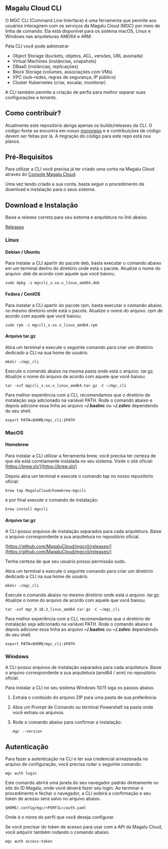 ## Magalu Cloud CLI

O MGC CLI (Command Line Interface) é uma ferramenta que permite aos usuários interagirem com os serviços da Magalu Cloud (MGC) por meio de linha de comando. Ela está disponível para os sistema macOS, Linux e Windows nas arquiteturas AMD64 e ARM.

Pela CLI você pode adminstrar

- Object Storage (buckets, objetos, ACL, versões, URL assinada)
- Virtual Machines (instâncias, snapshots)
- DBaaS (instâncias, replicações)
- Block Storage (volumes, associações com VMs)
- VPC (sub-redes, regras de segurança, IP público)
- Cluster Kubernetes (criar, escalar, monitorar)

A CLI também permite a criação de perfis para melhor separar suas configurações e *tenants*.

## Como contribuir?

Atualmente este repositório abriga apenas os builds/releases da CLI. O código-fonte se encontra em nosso [monorepo](https://github.com/MagaluCloud/magalu) e e contribuições de código devem ser feitas por lá. A migração do código para este repo está nos planos.

## Pré-Requisitos

Para utilizar a CLI você precisa já ter criado uma conta na Magalu Cloud através do [Console Magalu Cloud](https://console.magalu.cloud).

Uma vez tendo criado a sua conta, basta seguir o procedimento de download e instalação para o seus sistema.

## Download e Instalação

Baixe a *release* correta para seu sistema e arquitetura no link abaixo.

[Releases](https://github.com/MagaluCloud/mgccli/releases/)

### Linux

#### **Debian / Ubuntu**

Para instalar a CLI apartir do pacote deb, basta executar o comando abaixo em um terminal dentro do diretório onde está o pacote. Atualize o nome do arquivo .deb de acordo com aquele que você baixou.

```
sudo dpkg -i mgccli_x.xx.x_linux_amd64.deb
```

#### **Fedora / CentOS**

Para instalar a CLI apartir do pacote rpm, basta executar o comando abaixo no mesmo diretório onde está o pacote. Atualize o nome do arquivo .rpm de acordo com aquele que você baixou.

```
sudo rpm -i mgccli_x.xx.x_linux_amd64.rpm
```

#### **Arquivo tar.gz**

Abra um terminal e execute o seguinte comando para criar um diretório dedicado a CLI na sua home de usuário.

```
mkdir ~/mgc_cli
```

Execute o comando abaixo na mesma pasta onde está o arquivo .tar.gz. Atualize o nome do arquivo de acordo com aquele que você baixou.

```
tar -xvf mgccli_x.xx.x_linux_amd64.tar.gz -C ~/mgc_cli
```

Para melhor experiência com a CLI, recomendamos que o diretório de instalação seja adicionado na variável PATH. Rode o comando abaixo e depois adicione essa linha ao arquivo **~/.bashrc** ou **~/.zshrc** dependendo do seu shell.

```
export PATH=$HOME/mgc_cli:$PATH
```

### MacOS

#### **Homebrew**

Para instalar a CLI utilizar a ferramenta brew, você precisa ter certeza de que ela está corretamente instalada no seu sistema. Visite o site oficial: [https://brew.sh/](https://brew.sh/)

Depois abra um terminal e execute o comando tap no nosso repositório oficial:

```
brew tap MagaluCloud/homebrew-mgccli
```

e por final execute o comando de instalação:

```
brew install mgccli
```

#### **Arquivo tar.gz**

A CLI possui arquivos de instalação separados para cada arquitetura. Baixe o arquivo correspondente a sua arquitetura no repositório oficial.

[https://github.com/MagaluCloud/mgccli/releases/](https://github.com/MagaluCloud/mgccli/releases/)

Tenha certeza de que seu usuário possui permissão sudo.

Abra um terminal e execute o seguinte comando para criar um diretório dedicado a CLI na sua home de usuário.

```
mkdir ~/mgc_cli
```

Execute o comando abaixo no mesmo diretório onde está o arquivo .tar.gz. Atualize o nome do arquivo de acordo com aquele que você baixou.

```
tar -xvf mgc_0.18.3_linux_amd64.tar.gz -C ~/mgc_cli
```

Para melhor experiência com a CLI, recomendamos que o diretório de instalação seja adicionado na variável PATH. Rode o comando abaixo e depois adicione essa linha ao arquivo **~/.bashrc** ou **~/.zshrc** dependendo do seu shell.

```
export PATH=$HOME/mgc_cli:$PATH
```

### Windows

A CLI possui arquivos de instalação separados para cada arquitetura. Baixe o arquivo correspondente a sua arquitetura (amd64 / arm) no repositório oficial.

Para instalar a CLI no seu sistema Windows 10/11 siga os passos abaixo.

1. Extraia o conteúdo do arquivo ZIP para uma pasta de sua preferência.
    
2. Abra um Prompt de Comando ou terminal Powershell na pasta onde você extraiu os arquivos.
    
3. Rode o comando abaixo para confirmar a instalação:
    
    ```
    mgc --version
    ```

## Autenticação

Para fazer a autenticação na CLI e ter sua credencial armazenada no arquivo de configuração, você precisa rodar o seguinte comando:

```
mgc auth login
```

Este comando abrirá uma janela do seu navegador padrão diretamente no site do ID Magalu, onde você deverá fazer seu login. Ao terminar o procedimento e fechar o navegador, a CLI exibirá a confirmação e seu token de acesso será salvo no arquivo abaixo.

```
$HOME/.config/mgc/<PERFIL>/auth.yaml
```

Onde <PERFIL> é o nome do perfil que você deseja configurar.

Se você precisar do token de acesso para usar com a API da Magalu Cloud, você adquirir também rodando o comando abaixo.

```
mgc auth access-token
```
